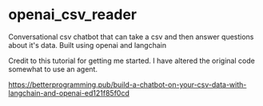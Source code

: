 # openai_csv_reader

Conversational csv chatbot that can take a csv and then answer questions about it's data. Built using openai and langchain

Credit to this tutorial for getting me started. I have altered the original code somewhat to use an agent.

https://betterprogramming.pub/build-a-chatbot-on-your-csv-data-with-langchain-and-openai-ed121f85f0cd
